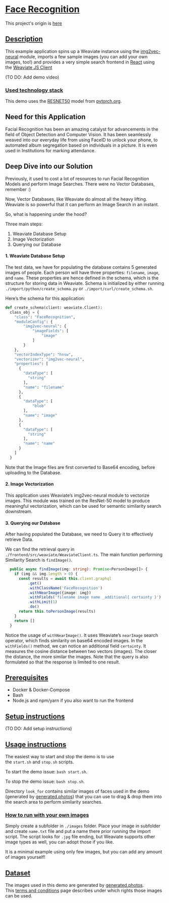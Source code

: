 # [Face Recognition](https://github.com/weaviate-tutorials/DEMO-face-recognition#face-recognition)

This project's origin is [here](https://github.com/weaviate/weaviate-examples/tree/main/face-recognition-app)

## [Description](https://github.com/weaviate-tutorials/DEMO-face-recognition#description)

This example application spins up a Weaviate instance using the [img2vec-neural](https://github.com/semi-technologies/i2v-pytorch-models) module, imports a few sample images (you can add your own images, too!) and provides a very simple search frontend in [React](https://reactjs.org/) using the [Weaviate JS Client](https://www.semi.technology/developers/weaviate/current/client-libraries/javascript.html)

(TO DO: Add demo video)

### [Used technology stack](https://github.com/weaviate-tutorials/DEMO-face-recognition#used-technology-stack)

This demo uses the [RESNET50](https://pytorch.org/hub/nvidia_deeplearningexamples_resnet50/) model from [pytorch.org](https://pytorch.org/).

## Need for this Application
Facial Recognition has been an amazing catalyst for advancements in the field of Object Detection and Computer Vision. It has been seamlessly weaved into our everyday life from using FaceID to unlock your phone, to automated album segregation based on individuals in a picture. It is even used in Institutions for marking attendance. 

## Deep Dive into our Solution
Previously, it used to cost a lot of resources to run Facial Recognition Models and perform Image Searches. There were no Vector Databases, remember :)

Now, Vector Databases, like Weaviate do almost all the heavy lifting. Weaviate is so powerful that it can perform an Image Search in an instant. 

So, what is happening under the hood?

Three main steps:
1. Weaviate Database Setup
2. Image Vectorization
3. Querying our Database

#### 1. Weaviate Database Setup
The test data, we have for populating the database contains 5 generated images of people. Each person will have three properties: `filename`, `image`, and `name`. These properties are hence defined in the schema, which is the structure for storing data in Weaviate. Schema is initialized by either running `./import/python/create_schema.py` or `./import/curl/create_schema.sh`.  

Here’s the schema for this application:
```Python
def create_schema(client: weaviate.Client):
  class_obj = {
    "class": "FaceRecognition",
    "moduleConfig": {
        "img2vec-neural": {
            "imageFields": [
                "image"
            ]
        }
    },
    "vectorIndexType": "hnsw",
    "vectorizer": "img2vec-neural",
    "properties": [
      {
        "dataType": [
          "string"
        ],
        "name": "filename"
      },
      {
        "dataType": [
            "blob"
        ],
        "name": "image"
      },
      {
        "dataType": [
          "string"
        ],
        "name": "name"
      }
    ]
  }
```

Note that the Image files are first converted to Base64 encoding, before uploading to the Database. 
#### 2. Image Vectorization
This application uses Weaviate’s img2vec-neural module to vectorize images. This module was trained on the ResNet-50 model to produce meaningful vectorization, which can be used for semantic similarity search downstream. 

#### 3. Querying our Database
After having populated the Database, we need to Query it to effectively retrieve Data. 

We can find the retrieval query in `./frontend/src/weaviate/WeaviateClient.ts`. The main function performing Similarity Search is `findImage()`. 

```TypeScript
  public async findImage(img: string): Promise<PersonImage[]> {
    if (img && img.length > 0) {
      const results = await this.client.graphql
          .get()
          .withClassName('FaceRecognition')
          .withNearImage({image: img})
          .withFields('filename image name _additional{ certainty }')
          .withLimit(1)
          .do()
      return this.toPersonImage(results)
    }
    return []
  }
```

Notice the usage of `withNearImage()`. It uses Weaviate’s `nearImage` search operator, which finds similarity on base64 encoded images. In the `withFields()` method, we can notice an additional field `certainty`. It measures the cosine distance between two vectors (images). The closer the distance, the more similar the images. Note that the query is also formulated so that the response is limited to one result.

## [Prerequisites](https://github.com/weaviate-tutorials/DEMO-face-recognition#prerequisites)

- Docker & Docker-Compose
- Bash
- Node.js and npm/yarn if you also want to run the frontend

## [Setup instructions](https://github.com/weaviate-tutorials/DEMO-face-recognition#setup-instructions)

(TO DO: Add setup instructions)

## [Usage instructions](https://github.com/weaviate-tutorials/DEMO-face-recognition#usage-instructions)

The easiest way to start and stop the demo is to use the `start.sh` and `stop.sh` scripts.

To start the demo issue: `bash start.sh`.

To stop the demo issue: `bash stop.sh`.

Directory `look_for` contains similar images of faces used in the demo (generated by [generated.photos](https://generated.photos/)) that you can use to drag & drop them into the search area to perform similarity searches.

### [How to run with your own images](https://github.com/weaviate-tutorials/DEMO-face-recognition#how-to-run-with-your-own-images)

Simply create a subfolder in `./images` folder. Place your image in subfolder and create `name.txt` file and put a name there prior running the import script. The script looks for `.jpg` file ending, but Weaviate supports other image types as well, you can adopt those if you like.

It is a minimal example using only few images, but you can add any amount of images yourself!

## [Dataset](https://github.com/weaviate-tutorials/DEMO-face-recognition#dataset)

The images used in this demo are generated by [generated.photos](https://generated.photos/). This [terms and conditions](https://generated.photos/terms-and-conditions) page describes under which rights those images can be used.
